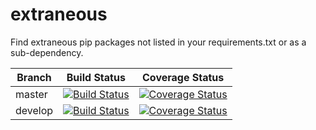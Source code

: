 # extraneous

Find extraneous pip packages not listed in your requirements.txt or as a sub-dependency.

| Branch | Build Status | Coverage Status |
| ------ | ------------ | --------------- |
| master | [![Build Status](https://semaphoreci.com/api/v1/arrai-innovations/extraneous/branches/master/shields_badge.svg)](https://semaphoreci.com/arrai-innovations/extraneous) | [![Coverage Status](https://docs.arrai-dev.com/extraneous/htmlcov_master/coverage.svg)](https://docs.arrai-dev.com/extraneous/htmlcov_master/) |
| develop | [![Build Status](https://semaphoreci.com/api/v1/arrai-innovations/extraneous/branches/develop/shields_badge.svg)](https://semaphoreci.com/arrai-innovations/extraneous) | [![Coverage Status](https://docs.arrai-dev.com/extraneous/htmlcov_develop/coverage.svg)](https://docs.arrai-dev.com/extraneous/htmlcov_develop/) |

